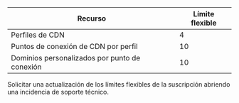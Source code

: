 
Recurso | Límite flexible
---------|-----------
Perfiles de CDN | 4
Puntos de conexión de CDN por perfil | 10
Dominios personalizados por punto de conexión | 10 

Solicitar una actualización de los límites flexibles de la suscripción abriendo una incidencia de soporte técnico.

<!---HONumber=AcomDC_0121_2016-->